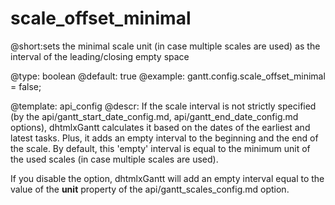 scale_offset_minimal
=============

@short:sets the minimal scale unit (in case multiple scales are used) as the interval of the leading/closing empty space 
	

@type: boolean
@default: true
@example:
gantt.config.scale_offset_minimal = false;


@template:	api_config
@descr:
If the scale interval is not strictly specified (by the api/gantt_start_date_config.md, api/gantt_end_date_config.md options), dhtmlxGantt calculates it based on the dates of the earliest and latest tasks. 
Plus, it adds an empty interval to the beginning and the end of the scale. By default, this 'empty' interval is equal to the minimum unit of the used scales (in case multiple scales are used). 

If you disable the option, dhtmlxGantt will add an empty interval equal to the value of the **unit** property of the api/gantt_scales_config.md option.




